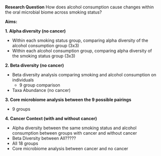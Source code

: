 **Research Question**
How does alcohol consumption cause changes within the oral microbial biome across smoking status?

**Aims:**

**1. Alpha diversity (no cancer)**
- Within each smoking status group, comparing alpha diversity of the alcohol consumption group (3x3)
- Within each alcohol consumption group, comparing alpha diversity of the smoking status group (3x3)

**2. Beta diversity  (no cancer)**
- Beta diversity analysis comparing smoking and alcohol consumption on individuals
  - 9 group comparison
- Taxa Abundance  (no cancer)

**3. Core microbiome analysis between the 9 possible pairings**
- 9 groups

**4. Cancer Context	 (with and without cancer)**
- Alpha diversity between the same smoking status and alcohol consumption between groups with cancer and without cancer
- Beta Diversity between All?????
- All 18 groups
- Core microbiome analysis between cancer and no cancer
